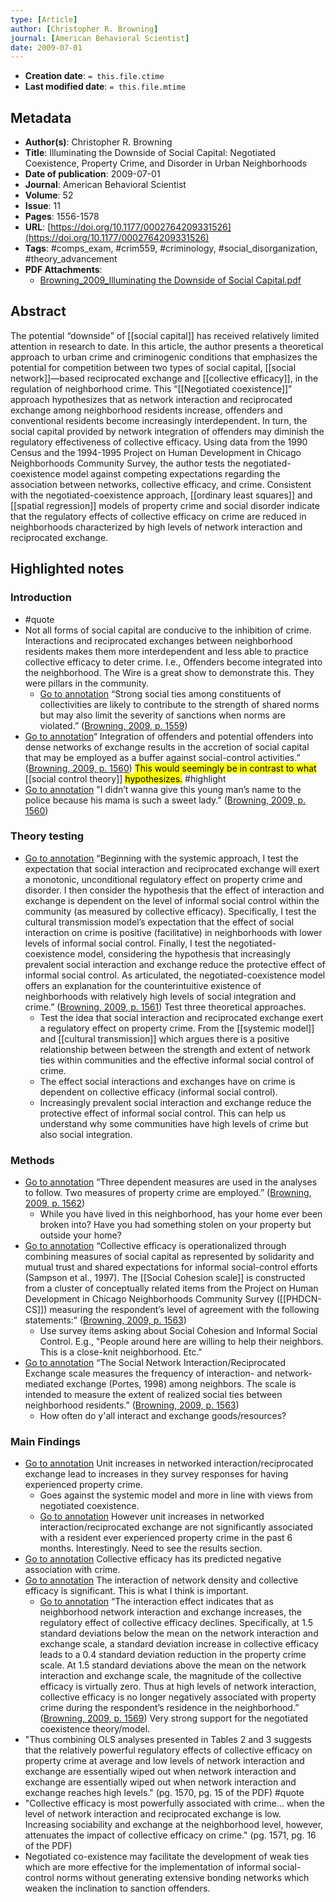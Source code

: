 ```yaml
---
type: [Article]
author: [Christopher R. Browning]
journal: [American Behavioral Scientist]
date: 2009-07-01
---
```


* **Creation date**: `= this.file.ctime`
* **Last modified date**: `= this.file.mtime`

## Metadata

* **Author(s)**: Christopher R. Browning
* **Title**: Illuminating the Downside of Social Capital: Negotiated Coexistence, Property Crime, and Disorder in Urban Neighborhoods
* **Date of publication**: 2009-07-01
* **Journal**: American Behavioral Scientist
* **Volume**: 52
* **Issue**: 11
* **Pages**: 1556-1578
* **URL**: [https://doi.org/10.1177/0002764209331526](https://doi.org/10.1177/0002764209331526)
* **Tags**: #comps_exam, #crim559, #criminology, #social_disorganization, #theory_advancement
* **PDF Attachments**:
  * [Browning_2009_Illuminating the Downside of Social Capital.pdf](zotero://open-pdf/library/items/SYNIL69M)

## Abstract

The potential “downside” of [[social capital]] has received relatively limited attention in research to date. In this article, the author presents a theoretical approach to urban crime and criminogenic conditions that emphasizes the potential for competition between two types of social capital, [[social network]]—based reciprocated exchange and [[collective efficacy]], in the regulation of neighborhood crime. This “[[Negotiated coexistence]]” approach hypothesizes that as network interaction and reciprocated exchange among neighborhood residents increase, offenders and conventional residents become increasingly interdependent. In turn, the social capital provided by network integration of offenders may diminish the regulatory effectiveness of collective efficacy. Using data from the 1990 Census and the 1994-1995 Project on Human Development in Chicago Neighborhoods Community Survey, the author tests the negotiated-coexistence model against competing expectations regarding the association between networks, collective efficacy, and crime. Consistent with the negotiated-coexistence approach, [[ordinary least squares]] and [[spatial regression]] models of property crime and social disorder indicate that the regulatory effects of collective efficacy on crime are reduced in neighborhoods characterized by high levels of network interaction and reciprocated exchange.

## Highlighted notes

### Introduction

* #quote 
* Not all forms of social capital are conducive to the inhibition of crime. Interactions and reciprocated exchanges between neighborhood residents makes them more interdependent and less able to practice collective efficacy to deter crime. I.e., Offenders become integrated into the neighborhood. The Wire is a great show to demonstrate this. They were pillars in the community.
	* [Go to annotation](zotero://open-pdf/library/items/SYNIL69M?page=1559&annotation=J5M2AK5G) “Strong social ties among constituents of collectivities are likely to contribute to the strength of shared norms but may also limit the severity of sanctions when norms are violated.” ([Browning, 2009, p. 1559](zotero://select/library/items/PSX97VWY))
* [Go to annotation](zotero://open-pdf/library/items/SYNIL69M?page=1560&annotation=IQUDK4CE)“ Integration of offenders and potential offenders into dense networks of exchange results in the accretion of social capital that may be employed as a buffer against social-control activities.” ([Browning, 2009, p. 1560](zotero://select/library/items/PSX97VWY)) <mark>This would seemingly be in contrast to what </mark> [[social control theory]] <mark> hypothesizes.</mark> #highlight 
* [Go to annotation](zotero://open-pdf/library/items/SYNIL69M?page=1560&annotation=E5TKCCEE) "I didn’t wanna give this young man’s name to the police because his mama is such a sweet lady." ([Browning, 2009, p. 1560](zotero://select/library/items/PSX97VWY))

### Theory testing

* [Go to annotation](zotero://open-pdf/library/items/SYNIL69M?page=1561&annotation=BQ4JSARU) “Beginning with the systemic approach, I test the expectation that social interaction and reciprocated exchange will exert a monotonic, unconditional regulatory effect on property crime and disorder. I then consider the hypothesis that the effect of interaction and exchange is dependent on the level of informal social control within the community (as measured by collective efficacy). Specifically, I test the cultural transmission model’s expectation that the effect of social interaction on crime is positive (facilitative) in neighborhoods with lower levels of informal social control. Finally, I test the negotiated-coexistence model, considering the hypothesis that increasingly prevalent social interaction and exchange reduce the protective effect of informal social control. As articulated, the negotiated-coexistence model offers an explanation for the counterintuitive existence of neighborhoods with relatively high levels of social integration and crime.” ([Browning, 2009, p. 1561](zotero://select/library/items/PSX97VWY)) Test three theoretical approaches.
	* Test the idea that social interaction and reciprocated exchange exert a regulatory effect on property crime. From the [[systemic model]] and [[cultural transmission]] which argues there is a positive relationship between between the strength and extent of network ties within communities and the effective informal social control of crime.
	* The effect social interactions and exchanges have on crime is dependent on collective efficacy (informal social control).
	* Increasingly prevalent social interaction and exchange reduce the protective effect of informal social control. This can help us understand why some communities have high levels of crime but also social integration.

### Methods

* [Go to annotation](zotero://open-pdf/library/items/SYNIL69M?page=1562&annotation=3MP4Z3JE) “Three dependent measures are used in the analyses to follow. Two measures of property crime are employed.” ([Browning, 2009, p. 1562](zotero://select/library/items/PSX97VWY))
	* While you have lived in this neighborhood, has your home ever been broken into? Have you had something stolen on your property but outside your home?
* [Go to annotation](zotero://open-pdf/library/items/SYNIL69M?page=1563&annotation=NDY7VAHM) “Collective efficacy is operationalized through combining measures of social capital as represented by solidarity and mutual trust and shared expectations for informal social-control efforts (Sampson et al., 1997). The [[Social Cohesion scale]] is constructed from a cluster of conceptually related items from the Project on Human Development in Chicago Neighborhoods Community Survey ([[PHDCN-CS]]) measuring the respondent’s level of agreement with the following statements:” ([Browning, 2009, p. 1563](zotero://select/library/items/PSX97VWY))
	* Use survey items asking about Social Cohesion and Informal Social Control. E.g., "People around here are willing to help their neighbors. This is a close-knit neighborhood. Etc."
* [Go to annotation](zotero://open-pdf/library/items/SYNIL69M?page=1563&annotation=YAQXM3M6) “The Social Network Interaction/Reciprocated Exchange scale measures the frequency of interaction- and network-mediated exchange (Portes, 1998) among neighbors. The scale is intended to measure the extent of realized social ties between neighborhood residents.” ([Browning, 2009, p. 1563](zotero://select/library/items/PSX97VWY))
	* How often do y'all interact and exchange goods/resources?

### Main Findings

* [Go to annotation](zotero://open-pdf/library/items/SYNIL69M?page=1566&annotation=WH2EIWXA) Unit increases in networked interaction/reciprocated exchange lead to increases in they survey responses for having experienced property crime.
	* Goes against the systemic model and more in line with views from negotiated coexistence.
	* [Go to annotation](zotero://open-pdf/library/items/SYNIL69M?page=1567&annotation=MGRH2Y5R) However unit increases in networked interaction/reciprocated exchange are not significantly associated with a resident ever experienced property crime in the past 6 months. Interestingly. Need to see the results section.
* [Go to annotation](zotero://open-pdf/library/items/SYNIL69M?page=1566&annotation=KE3H5Y2Z) Collective efficacy has its predicted negative association with crime.
* [Go to annotation](zotero://open-pdf/library/items/SYNIL69M?page=1567&annotation=THX3R4GM) The interaction of network density and collective efficacy is significant. This is what I think is important.
	* [Go to annotation](zotero://open-pdf/library/items/SYNIL69M?page=1569&annotation=UCCCGUZV) “The interaction effect indicates that as neighborhood network interaction and exchange increases, the regulatory effect of collective efficacy declines. Specifically, at 1.5 standard deviations below the mean on the network interaction and exchange scale, a standard deviation increase in collective efficacy leads to a 0.4 standard deviation reduction in the property crime scale. At 1.5 standard deviations above the mean on the network interaction and exchange scale, the magnitude of the collective efficacy is virtually zero. Thus at high levels of network interaction, collective efficacy is no longer negatively associated with property crime during the respondent’s residence in the neighborhood.” ([Browning, 2009, p. 1569](zotero://select/library/items/PSX97VWY)) Very strong support for the negotiated coexistence theory/model.
* "Thus combining OLS analyses presented in Tables 2 and 3 suggests that the relatively powerful regulatory effects of collective efficacy on property crime at average and low levels of network interaction and exchange are essentially wiped out when network interaction and exchange are essentially wiped out when network interaction and exchange reaches high levels." (pg. 1570, pg. 15 of the PDF) #quote
* "Collective efficacy is most powerfully associated with crime... when the level of network interaction and reciprocated exchange is low. Increasing sociability and exchange at the neighborhood level, however, attenuates the impact of collective efficacy on crime." (pg. 1571, pg. 16 of the PDF)
* Negotiated co-existence may facilitate the development of weak ties which are more effective for the implementation of informal social-control norms without generating extensive bonding networks which weaken the inclination to sanction offenders.